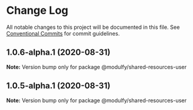 # Change Log

All notable changes to this project will be documented in this file.
See [Conventional Commits](https://conventionalcommits.org) for commit guidelines.

## 1.0.6-alpha.1 (2020-08-31)

**Note:** Version bump only for package @modulfy/shared-resources-user





## 1.0.5-alpha.1 (2020-08-31)

**Note:** Version bump only for package @modulfy/shared-resources-user
